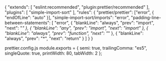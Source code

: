 {
  "extends": [
    "eslint:recommended",
    "plugin:prettier/recommended"
  ],
  "plugins": [
    "simple-import-sort"
  ],
  "rules": {
    "prettier/prettier": ["error", { "endOfLine": "auto" }],
    "simple-import-sort/imports": "error",
    "padding-line-between-statements": [
      "error",
      { "blankLine": "always", "prev": "import", "next": "*" },
      { "blankLine": "any", "prev": "import", "next": "import" },
      { "blankLine": "always", "prev": "function", "next": "*" },
      { "blankLine": "always", "prev": "*", "next": "return" }
    ]
  }
}

prettier.config.js
module.exports = {
  semi: true,
  trailingComma: "es5",
  singleQuote: true,
  printWidth: 80,
  tabWidth: 2
};

